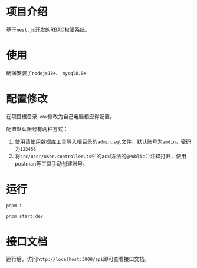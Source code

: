 # 项目介绍

基于`nest.js`开发的RBAC权限系统。

# 使用

确保安装了`nodejs18+`、 `mysql8.0+`

# 配置修改

在项目根目录`.env`修改为自己电脑相应得配置。

配置默认账号有两种方式：

1. 使用请使用数据库工具导入根目录的`admin.sql`文件，默认账号为`amdin`，密码为`123456`
2. 将`src/user/user.controller.ts`中的add方法的`@Public()`注释打开，使用postman等工具手动创建账号。

# 运行

```bash
pnpm i
```

```bash
pnpm start:dev
```

# 接口文档

运行后，访问`http://localhost:3000/api`即可查看接口文档。
